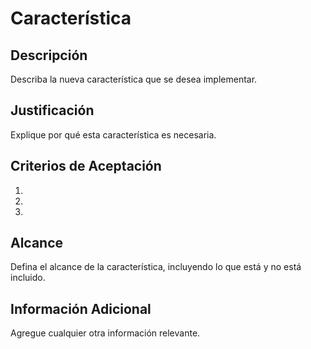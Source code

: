 # Característica

## Descripción
Describa la nueva característica que se desea implementar.

## Justificación
Explique por qué esta característica es necesaria.

## Criterios de Aceptación
1. 
2. 
3. 

## Alcance
Defina el alcance de la característica, incluyendo lo que está y no está incluido.

## Información Adicional
Agregue cualquier otra información relevante.
